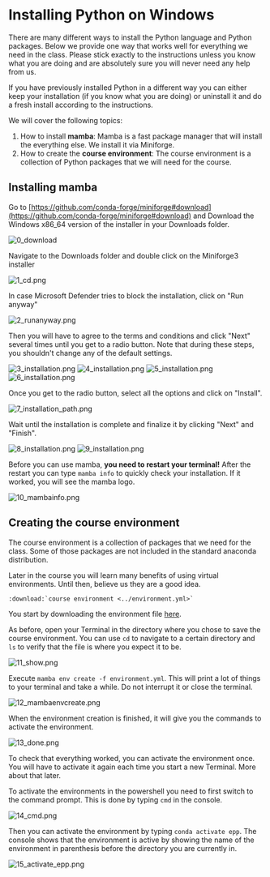 # Installing Python on Windows

There are many different ways to install the Python language and Python packages. Below
we provide one way that works well for everything we need in the class. Please stick
exactly to the instructions unless you know what you are doing and are absolutely sure
you will never need any help from us.

If you have previously installed Python in a different way you can either keep your
installation (if you know what you are doing) or uninstall it and do a fresh install
according to the instructions.

We will cover the following topics:

1. How to install **mamba**: Mamba is a fast package manager that will install the
   everything else. We install it via Miniforge.
1. How to create the **course environment**: The course environment is a collection of
   Python packages that we will need for the course.

## Installing mamba

Go to
[https://github.com/conda-forge/miniforge#download](https://github.com/conda-forge/miniforge#download)
and Download the Windows x86_64 version of the installer in your Downloads folder.

![0_download](0_download.png)

Navigate to the Downloads folder and double click on the Miniforge3 installer

![1_cd.png](1_cd.png)

In case Microsoft Defender tries to block the installation, click on "Run anyway"

![2_runanyway.png](2_runanyway.png)

Then you will have to agree to the terms and conditions and click "Next" several times
until you get to a radio button. Note that during these steps, you shouldn't change any
of the default settings.

![3_installation.png](3_installation.png) ![4_installation.png](4_installation.png)
![5_installation.png](5_installation.png) ![6_installation.png](6_installation.png)

Once you get to the radio button, select all the options and click on "Install".

![7_installation_path.png](7_installation_path.png)

Wait until the installation is complete and finalize it by clicking "Next" and "Finish".

![8_installation.png](8_installation.png) ![9_installation.png](9_installation.png)

Before you can use mamba, **you need to restart your terminal!** After the restart you
can type `mamba info` to quickly check your installation. If it worked, you will see the
mamba logo.

![10_mambainfo.png](10_mambainfo.png)

## Creating the course environment

The course environment is a collection of packages that we need for the class. Some of
those packages are not included in the standard anaconda distribution.

Later in the course you will learn many benefits of using virtual environments. Until
then, believe us they are a good idea.

```{eval-rst}
:download:`course environment <../environment.yml>`
```

You start by downloading the environment file [here](../environment.yml).

As before, open your Terminal in the directory where you chose to save the course
environment. You can use `cd` to navigate to a certain directory and `ls` to verify that
the file is where you expect it to be.

![11_show.png](11_show.png)

Execute `mamba env create -f environment.yml`. This will print a lot of things to your
terminal and take a while. Do not interrupt it or close the terminal.

![12_mambaenvcreate.png](12_mambaenvcreate.png)

When the environment creation is finished, it will give you the commands to activate the
environment.

![13_done.png](13_done.png)

To check that everything worked, you can activate the environment once. You will have to
activate it again each time you start a new Terminal. More about that later.

To activate the environments in the powershell you need to first switch to the command
prompt. This is done by typing `cmd` in the console.

![14_cmd.png](14_cmd.png)

Then you can activate the environment by typing `conda activate epp`. The console shows
that the environment is active by showing the name of the environment in parenthesis
before the directory you are currently in.

![15_activate_epp.png](15_activate_epp.png)
